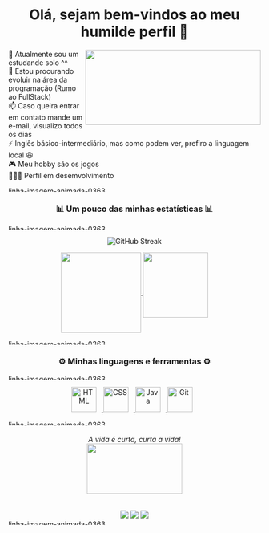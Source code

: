 <!--
**TiagLem/Tiaglem** is a ✨ _special_ ✨ repository because its `README.md` (this file) appears on your GitHub profile.

Here are some ideas to get you started:

- 🔭 I’m currently working on ...
- 🌱 I’m currently learning ...
- 👯 I’m looking to collaborate on ...
- 🤔 I’m looking for help with ...
- 💬 Ask me about ...
- 📫 How to reach me: ...
- 😄 Pronouns: ...
- ⚡ Fun fact: ...
-->

<h1 align="center">Olá, sejam bem-vindos ao meu humilde perfil 👋</h1>

<div style="display: inline_block">
  
  <!-- Hack Coding GIF By Matthew Butler -->
  <img height="150em" width="350" align="right" src="https://media1.giphy.com/media/v1.Y2lkPTc5MGI3NjExMGUxM2NmYzg0OGJjZWM5Nzc4Y2UwZDkxYjdiNjMzOWQxMDVjMDY0OSZjdD1n/26tn33aiTi1jkl6H6/giphy.gif">
  
  🔭 Atualmente sou um estudande solo ^^<br>
  🌱 Estou procurando evoluir na área da programação (Rumo ao FullStack)<br>
  📫 Caso queira entrar em contato mande um e-mail, visualizo todos os dias<br>
  ⚡ Inglês básico-intermediário, mas como podem ver, prefiro a linguagem local 😆<br>
  🎮 Meu hobby são os jogos<br>
  👨🏼‍💻 Perfil em desemvolvimento<br>
  
</div>

<a href="https://www.imagensanimadas.com/cat-linhas-562.htm"><img height="10em" width="100%" src="https://www.imagensanimadas.com/data/media/562/linha-imagem-animada-0363.gif" border="0" alt="linha-imagem-animada-0363" /></a>

<h3 align="center">📊 Um pouco das minhas estatísticas 📊</h3>

<a href="https://www.imagensanimadas.com/cat-linhas-562.htm"><img height="10em" width="100%" src="https://www.imagensanimadas.com/data/media/562/linha-imagem-animada-0363.gif" border="0" alt="linha-imagem-animada-0363" /></a>

<!-- Begin Stats Cards -->
<!-- Resources:  -->
<!-- Github & Languages Stats: https://github.com/anuraghazra/github-readme-stats --> 
<!-- Streak Stats: https://github.com/denvercoder1/github-readme-streak-stats -->
<!-- Change the value after ?username= to your GitHub username. -->

  
<div class="stats" align="center">
  
  ![GitHub Streak](https://streak-stats.demolab.com?user=Tiaglem&count_private=true&theme=nightowl&locale=pt-br)
   
</div>

<div align="center">
  
  <a href="https://github.com/Tiaglem">
  <img height="160em" align="center" src="https://github-readme-stats.vercel.app/api?username=Tiaglem&show_icons=true&theme=nightowl&include_all_commits=true&count_private=true&hide=stars&locale=pt-br"/>
    
  <img height="130em" align="top" src="https://github-readme-stats.vercel.app/api/top-langs/?username=Tiaglem&layout=compact&langs_count=7&theme=nightowl&locale=pt-br"/>
    
</div>
  
 <a href="https://www.imagensanimadas.com/cat-linhas-562.htm"><img height="10em" width="100%" src="https://www.imagensanimadas.com/data/media/562/linha-imagem-animada-0363.gif" border="0" alt="linha-imagem-animada-0363" /></a>

  <h3 align="center">⚙️ Minhas linguagens e ferramentas ⚙️</h3>
  
 <a href="https://www.imagensanimadas.com/cat-linhas-562.htm"><img height="10em" width="100%" src="https://www.imagensanimadas.com/data/media/562/linha-imagem-animada-0363.gif" border="0" alt="linha-imagem-animada-0363" /></a>
  
<!-- Icons Resources -->
<!-- https://devicon.dev/ -->
<!-- https://cdn.jsdelivr.net/npm/simple-icons@v3/icons/ -->
  
  <div align="center">
    <a href="https://developer.mozilla.org/en-US/docs/Web/HTML" target="_blank" rel="noreferrer">
        <img  alt="HTML" height="50px" style="padding-right:10px;" src="https://cdn.jsdelivr.net/gh/devicons/devicon/icons/html5/html5-original.svg"/>
    </a>
    <a href="https://developer.mozilla.org/en-US/docs/Web/CSS" target="_blank" rel="noreferrer">
        <img  alt="CSS" height="50px" style="padding-right:10px;" src="https://cdn.jsdelivr.net/gh/devicons/devicon/icons/css3/css3-original.svg"/>
    </a>
    <a href="https://www.java.com/en/" target="_blank" rel="noreferrer">
        <img  alt="Java" height="50px" style="padding-right:10px;" src="https://cdn.jsdelivr.net/gh/devicons/devicon/icons/java/java-original.svg"/>
    </a>
    <a href="https://git-scm.com/" target="_blank" rel="noreferrer">
        <img  alt="Git" height="50px" style="padding-right:10px;" src="https://cdn.jsdelivr.net/gh/devicons/devicon/icons/git/git-original.svg"/>
    </a>
</div>
  
<!--<div style="display: inline_block">
 <a href="https://developer.mozilla.org/en-US/docs/Web/JavaScript" target="_blank" rel="noreferrer">
        <img  alt="JavaScript" height="50px" style="padding-right:10px;" src="https://cdn.jsdelivr.net/gh/devicons/devicon/icons/javascript/javascript-plain.svg"/>
    </a>
<a href="https://www.typescriptlang.org/" target="_blank" rel="noreferrer">
        <img  alt="TypeScript" height="50px" style="padding-right:10px; ;" src="https://cdn.jsdelivr.net/gh/devicons/devicon/icons/typescript/typescript-plain.svg"/>
    </a>
<a href="https://reactjs.org/" target="_blank" rel="noreferrer">
        <img  alt="ReactJS" height="50px" style="padding-right:10px;" src="https://cdn.jsdelivr.net/gh/devicons/devicon/icons/react/react-original.svg" />
    </a>
<a href="https://nodejs.org/en/" target="_blank" rel="noreferrer">
        <img  alt="NodeJS" height="50px" style="padding-right:10px;" src="https://cdn.jsdelivr.net/gh/devicons/devicon/icons/nodejs/nodejs-original.svg"/>
    </a>
<a href="https://getbootstrap.com/" target="_blank" rel="noreferrer">
        <img  alt="Bootstrap" height="50px" style="padding-right:10px;" src="https://cdn.jsdelivr.net/gh/devicons/devicon/icons/bootstrap/bootstrap-original.svg"/>
    </a>
 <a href="https://sass-lang.com/" target="_blank" rel="noreferrer">
        <img  alt="Sass" height="50px" style="padding-right:10px;" src="https://cdn.jsdelivr.net/gh/devicons/devicon/icons/sass/sass-original.svg"/>
    </a>
<a href="https://www.python.org/" target="_blank" rel="noreferrer">
        <img  alt="Python" height="50px" style="padding-right:10px;" src="https://cdn.jsdelivr.net/gh/devicons/devicon/icons/python/python-original.svg"/>
    </a>
<a href="https://www.cprogramming.com/" target="_blank" rel="noreferrer">
        <img  alt="C" height="50px" style="padding-right:10px;" src="https://cdn.jsdelivr.net/gh/devicons/devicon/icons/c/c-original.svg"/>
    </a>
<a href="https://kotlinlang.org/" target="_blank" rel="noreferrer">
        <img  alt="Kotlin" height="50px" style="padding-right:10px;" src="https://cdn.jsdelivr.net/gh/devicons/devicon/icons/kotlin/kotlin-original.svg"/>
    </a>
 <a href="https://firebase.google.com/" target="_blank" rel="noreferrer">
        <img  alt="firebase" height="50px" style="padding-right:10px;" src="https://cdn.jsdelivr.net/gh/devicons/devicon/icons/firebase/firebase-plain.svg"/>
    </a>
<a href="https://cloud.google.com/" target="_blank" rel="noreferrer">
        <img  alt="GoogleCloud" height="50px" style="padding-right:10px;" src="https://cdn.jsdelivr.net/gh/devicons/devicon/icons/googlecloud/googlecloud-original.svg"/> 
    </a>
<a href="https://www.graphql.com/" target="_blank" rel="noreferrer">
        <img  alt="GraphQL" height="50px" style="padding-right:10px;" src="https://cdn.jsdelivr.net/gh/devicons/devicon/icons/graphql/graphql-plain.svg"/>
    </a>
<a href="https://www.mongodb.com/" target="_blank" rel="noreferrer">
        <img  alt="MongoDB" height="50px" style="padding-right:10px;" src="https://cdn.jsdelivr.net/gh/devicons/devicon/icons/mongodb/mongodb-original.svg"/>
    </a>
<a href="https://www.sqlite.org/index.html" target="_blank" rel="noreferrer">
        <img  alt="SQLite" height="50px" style="padding-right:10px;" src="https://cdn.jsdelivr.net/gh/devicons/devicon/icons/sqlite/sqlite-original.svg"/>
    </a>
<a href="https://www.npmjs.com/" target="_blank" rel="noreferrer">
        <img  alt="NPM" height="50px" style="padding-right:10px;" src="https://cdn.jsdelivr.net/gh/devicons/devicon/icons/npm/npm-original-wordmark.svg"/>
    </a>
<a href="https://www.docker.com/" target="_blank" rel="noreferrer">
        <img  alt="Docker" height="50px" style="padding-right:10px;" src="https://cdn.jsdelivr.net/gh/devicons/devicon/icons/docker/docker-plain-wordmark.svg"/>
    </a>
<a href="https://code.visualstudio.com/" target="_blank" rel="noreferrer">
        <img  alt="vscode" height="50px" style="padding-right:10px;"src="https://cdn.jsdelivr.net/gh/devicons/devicon/icons/vscode/vscode-original.svg"/>
    </a>
    <a href="http://jupyter.org/" target="_blank" rel="noreferrer">
        <img  alt="Jupyter" height="50px" style="padding-right:10px;"src="https://cdn.jsdelivr.net/gh/devicons/devicon/icons/jupyter/jupyter-original-wordmark.svg"/>
    </a>
    <a href="https://www.figma.com/" target="_blank" rel="noreferrer">
        <img  alt="Figma" height="50px" style="padding-right:10px;" src="https://cdn.jsdelivr.net/gh/devicons/devicon/icons/figma/figma-original.svg"/> 
    </a>
    <a href="https://www.canva.com/" target="_blank" rel="noreferrer">
        <img  alt="Canva" height="50px" style="padding-right:10px;" src="https://cdn.jsdelivr.net/gh/devicons/devicon/icons/canva/canva-original.svg"/> 
    </a>
</div>-->
  
<a href="https://www.imagensanimadas.com/cat-linhas-562.htm"><img height="10em" width="100%" src="https://www.imagensanimadas.com/data/media/562/linha-imagem-animada-0363.gif" border="0" alt="linha-imagem-animada-0363" /></a>
  
<h6 align="center"> 
  A vida é curta, curta a vida!<br>
  <!-- Free gif https://pixabay.com -->
  <img align="center" height="100" width="190" src="https://cdn.pixabay.com/animation/2022/09/07/08/55/08-55-43-_512.gif"/>
</h6>
  
<div align="center">
  <!--badge -> https://img.shields.io  -->
    <a href="https://instagram.com/tiagolemos04?igshid=NmQ2ZmYxZjA=" target="_blank"><img src="https://img.shields.io/badge/-Instagram-%23E4405F?style=for-the-badge&logo=instagram&logoColor=white" target="_blank"></a>
  <a href="https://discord.gg/FKeZh5Ah" target="_blank"><img src="https://img.shields.io/badge/Discord-7289DA?style=for-the-badge&logo=discord&logoColor=white" target="_blank"></a> 
  <a href = "mailto:tiagolemos04@gmail.com"><img src="https://img.shields.io/badge/-Gmail-%23333?style=for-the-badge&logo=gmail&logoColor=defaut" target="_blank"></a><br>
  
</div>
  <a href="https://www.imagensanimadas.com/cat-linhas-562.htm"><img height="10em" width="100%" src="https://www.imagensanimadas.com/data/media/562/linha-imagem-animada-0363.gif" border="0" alt="linha-imagem-animada-0363" /></a>
  
